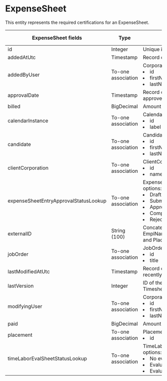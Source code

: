 # ExpenseSheet

This entity represents the required certifications for an ExpenseSheet.



<table>
    <colgroup>
        <col width="20%" />
        <col width="20%" />
        <col width="20%" />
        <col width="20%" />
        <col width="20%" />
    </colgroup>
    <thead>
        <tr class="header">
            <th>ExpenseSheet fields</th>
            <th>Type</th>
            <th>Description</th>
            <th>Not null</th>
            <th>Read-only</th>
        </tr>
    </thead>
    <tbody>
        <tr class="even">
            <td>id</td>
            <td>Integer</td>
            <td>Unique identifier for this entity.</td>
            <td>X</td>
            <td>X</td>
        </tr>
        <tr class="odd">
            <td>addedAtUtc</td>
            <td>Timestamp</td>
            <td>Record of when Timesheet was created.</td>
            <td>X</td>
            <td></td>
        </tr>
        <tr class="even">
            <td>addedByUser</td>
            <td>To-one association</td>
            <td>CorporateUser default fields: 
                <li>id<li>firstName<li>lastName</td>
            <td>X</td>
            <td></td>
        </tr>
        <tr class="odd">
            <td>approvalDate</td>
            <td>Timestamp</td>
            <td>Record of when the ExpenseSheet was approved.</td>
            <td>X</td>
            <td></td>
        </tr>
        <tr class="even">
            <td>billed</td>
            <td>BigDecimal</td>
            <td>Amount to be billed.</td>
            <td>X</td>
            <td></td>
        </tr>
        <tr class="odd">
            <td>calendarInstance</td>
            <td>To-one association</td>
            <td>CalendarInstance default fields: 
                <li>id<li>label</td>
            <td>X</td>
            <td></td>
        </tr>
        <tr class="even">
            <td>candidate</td>
            <td>To-one association</td>
            <td>Candidate default fields: 
                <li>id<li>firstName<li>lastName</td>
            <td>X</td>
            <td></td>
        </tr>
        <tr class="odd">
            <td>clientCorporation</td>
            <td>To-one association</td>
            <td>ClientCorporation default fields: 
                <li>id<li>name</td>
            <td>X</td>
            <td></td>
        </tr>
        <tr class="even">
            <td>expenseSheetEntryApprovalStatusLookup</td>
            <td>To-one association</td>
            <td>ExpenseSheetEntryApprovalStatusLookup options: 
                <li>Draft<li>Submitted<li>Approved<li>Completed<li>Rejected</td>
            <td>X</td>
            <td></td>
        </tr>
        <tr class="odd">
            <td>externalID</td>
            <td>String (100)</td>
            <td>Concatenation of BTE ExpenseReportID EmplNames RecordID with an underscore and PlacementID.</td>
            <td></td>
            <td></td>
        </tr>
        <tr class="even">
            <td>jobOrder</td>
            <td>To-one association</td>
            <td>JobOrder default fields: 
                <li>id<li>title</td>
            <td>X</td>
            <td></td>
        </tr>
        <tr class="odd">
            <td>lastModifiedAtUtc</td>
            <td>Timestamp</td>
            <td>Record of when Timesheet was most recently modified.</td>
            <td>X</td>
            <td></td>
        </tr>
        <tr class="even">
            <td>lastVersion</td>
            <td>Integer</td>
            <td>ID of the most recent version of this Timesheet.</td>
            <td>X</td>
            <td>X</td>
        </tr>
        <tr class="odd">
            <td>modifyingUser</td>
            <td>To-one association</td>
            <td>CorporateUser default fields: 
                <li>id<li>firstName<li>lastName</td>
            <td>X</td>
            <td>X</td>
        </tr>
        <tr class="even">
            <td>paid</td>
            <td>BigDecimal</td>
            <td>Amount to be paid.</td>
            <td>X</td>
            <td></td>
        </tr>
        <tr class="odd">
            <td>placement</td>
            <td>To-one association</td>
            <td>Placement default fields: 
                <li>id</td>
            <td>X</td>
            <td></td>
        </tr>
        <tr class="even">
            <td>timeLaborEvalSheetStatusLookup</td>
            <td>To-one association</td>
            <td>TimeLaborEvalSheetStatusLookup options: 
                <li>No evaluation required<li>Evaluation required <li>Evaluation failed</td>
            <td>X</td>
            <td>X</td>
        </tr>
    </tbody>
</table>

